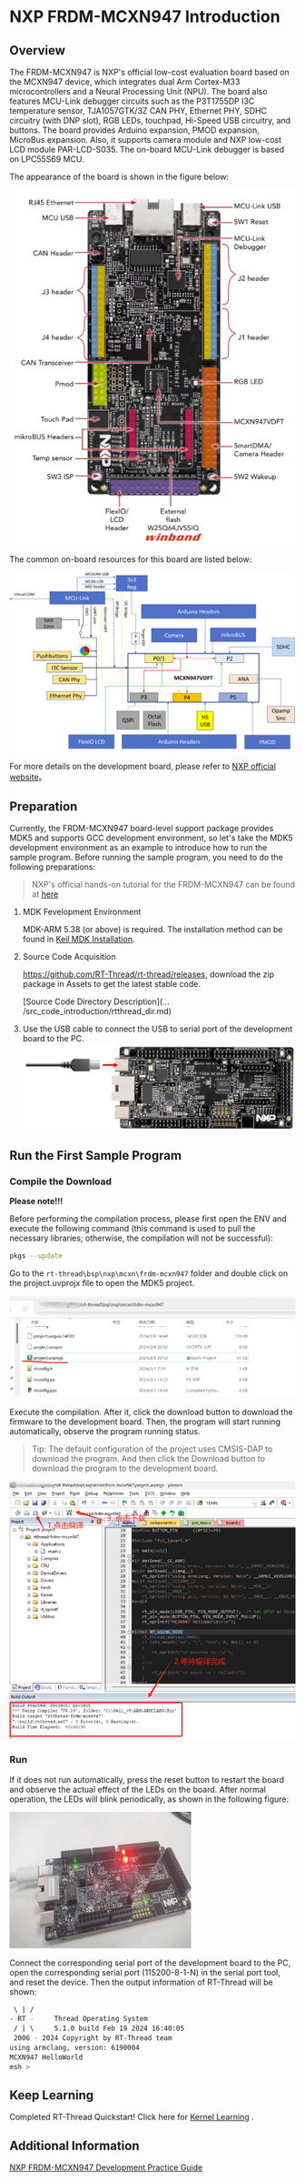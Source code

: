 # NXP FRDM-MCXN947 Introduction

## Overview
The FRDM-MCXN947 is NXP's official low-cost evaluation board based on the MCXN947 device, which integrates dual Arm Cortex-M33 microcontrollers and a Neural Processing Unit (NPU). The board also features MCU-Link debugger circuits such as the P3T1755DP I3C temperature sensor, TJA1057GTK/3Z CAN PHY, Ethernet PHY, SDHC circuitry (with DNP slot), RGB LEDs, touchpad, Hi-Speed USB circuitry, and buttons. The board provides Arduino expansion, PMOD expansion, MicroBus expansion. Also, it supports camera module and NXP low-cost LCD module PAR-LCD-S035. The on-board MCU-Link debugger is based on LPC55S69 MCU.

The appearance of the board is shown in the figure below:

![img](figures/board.png)

The common on-board resources for this board are listed below:

![board_block_diagram](figures/board_block_diagram.png)

For more details on the development board, please refer to [NXP official website](https://www.nxp.com/design/design-center/development-boards/general-purpose-mcus/frdm-development-board-for-mcx-n94-n54-mcus:FRDM-MCXN947)。

## Preparation

Currently, the FRDM-MCXN947 board-level support package provides MDK5 and supports GCC development environment, so let's take the MDK5 development environment as an example to introduce how to run the sample program. Before running the sample program, you need to do the following preparations:

> NXP's official hands-on tutorial for the FRDM-MCXN947 can be found at [here](https://www.nxp.com/document/guide/getting-started-with-frdm-mcxn947:GS-FRDM-MCXNXX)

 1. MDK Fevelopment Environment

     MDK-ARM 5.38 (or above) is required. The installation method can be found in [Keil MDK Installation](../keil/keil.md).

 2. Source Code Acquisition

     <https://github.com/RT-Thread/rt-thread/releases>, download the zip package in Assets to get the latest stable code.

     [Source Code Directory Description](... /src_code_introduction/rtthread_dir.md)

 3. Use the USB cable to connect the USB to serial port of the development board to the PC.
![img](figures/usb_pc.png)

## Run the First Sample Program

### Compile the Download

**Please note!!!**

Before performing the compilation process, please first open the ENV and execute the following command (this command is used to pull the necessary libraries; otherwise, the compilation will not be successful):

```bash
pkgs --update
```

Go to the `rt-thread\bsp\nxp\mcxn\frdm-mcxn947` folder and double click on the project.uvprojx file to open the MDK5 project.

![dir](figures/dir.png)

Execute the compilation. After it, click the download button to download the firmware to the development board. Then, the program will start running automatically, observe the program running status.

> Tip: The default configuration of the project uses CMSIS-DAP to download the program. And then click the Download button to download the program to the development board.

![project](figures/project.png)

### Run

If it does not run automatically, press the reset button to restart the board and observe the actual effect of the LEDs on the board. After normal operation, the LEDs will blink periodically, as shown in the following figure:

![run](figures/run.gif)

Connect the corresponding serial port of the development board to the PC, open the corresponding serial port (115200-8-1-N) in the serial port tool, and reset the device. Then the output information of RT-Thread will be shown:



```bash
 \ | /
- RT -     Thread Operating System
 / | \     5.1.0 build Feb 19 2024 16:40:05
 2006 - 2024 Copyright by RT-Thread team
using armclang, version: 6190004
MCXN947 HelloWorld
msh >
```

## Keep Learning

Completed RT-Thread Quickstart! Click here for [Kernel Learning](../../kernel/kernel-video.md) .

## Additional Information

[NXP FRDM-MCXN947 Development Practice Guide](/rt-thread-version/rt-thread-standard/tutorial/make-bsp/NXP-MCX/NXPFRDM-MCX974PracticeGuide.md)
